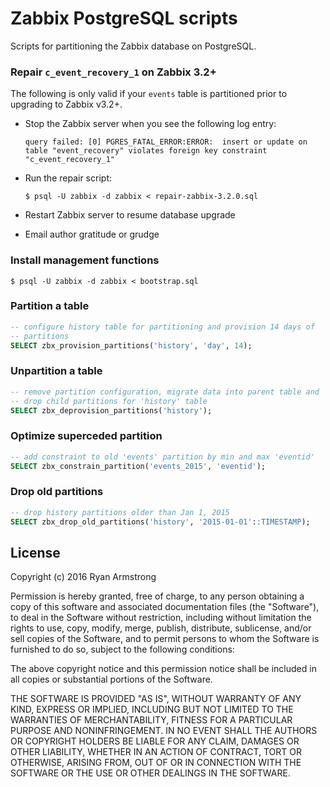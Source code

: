 # Zabbix PostgreSQL scripts

Scripts for partitioning the Zabbix database on PostgreSQL.

### Repair `c_event_recovery_1` on Zabbix 3.2+

The following is only valid if your `events` table is partitioned prior to
upgrading to Zabbix v3.2+.

* Stop the Zabbix server when you see the following log entry:
      
      query failed: [0] PGRES_FATAL_ERROR:ERROR:  insert or update on table "event_recovery" violates foreign key constraint "c_event_recovery_1"

* Run the repair script:
    
      $ psql -U zabbix -d zabbix < repair-zabbix-3.2.0.sql

* Restart Zabbix server to resume database upgrade
* Email author gratitude or grudge

### Install management functions

    $ psql -U zabbix -d zabbix < bootstrap.sql

### Partition a table

```sql
-- configure history table for partitioning and provision 14 days of
-- partitions
SELECT zbx_provision_partitions('history', 'day', 14);
```

### Unpartition a table

```sql
-- remove partition configuration, migrate data into parent table and
-- drop child partitions for 'history' table
SELECT zbx_deprovision_partitions('history');
```

### Optimize superceded partition

```sql
-- add constraint to old 'events' partition by min and max 'eventid'
SELECT zbx_constrain_partition('events_2015', 'eventid');
```

### Drop old partitions

```sql
-- drop history partitions older than Jan 1, 2015
SELECT zbx_drop_old_partitions('history', '2015-01-01'::TIMESTAMP);
```

## License

Copyright (c) 2016 Ryan Armstrong

Permission is hereby granted, free of charge, to any person obtaining a copy of this software and associated documentation files (the "Software"), to deal in the Software without restriction, including without limitation the rights to use, copy, modify, merge, publish, distribute, sublicense, and/or sell copies of the Software, and to permit persons to whom the Software is furnished to do so, subject to the following conditions:

The above copyright notice and this permission notice shall be included in all copies or substantial portions of the Software.

THE SOFTWARE IS PROVIDED "AS IS", WITHOUT WARRANTY OF ANY KIND, EXPRESS OR IMPLIED, INCLUDING BUT NOT LIMITED TO THE WARRANTIES OF MERCHANTABILITY, FITNESS FOR A PARTICULAR PURPOSE AND NONINFRINGEMENT. IN NO EVENT SHALL THE AUTHORS OR COPYRIGHT HOLDERS BE LIABLE FOR ANY CLAIM, DAMAGES OR OTHER LIABILITY, WHETHER IN AN ACTION OF CONTRACT, TORT OR OTHERWISE, ARISING FROM, OUT OF OR IN CONNECTION WITH THE SOFTWARE OR THE USE OR OTHER DEALINGS IN THE SOFTWARE.